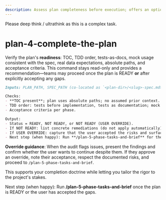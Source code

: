 ```yaml
---
description: Assess plan completeness before execution; offers an optional readiness gate.
---
```


Please deep think / ultrathink as this is a complex task. 

# plan-4-complete-the-plan

Verify the plan's **readiness**: TOC, TDD order, tests-as-docs, mock usage consistent with the spec, real data expectations, absolute paths, and acceptance criteria. This command stays read-only and provides a recommendation—teams may proceed once the plan is READY **or** after explicitly accepting any gaps.

```md
Inputs: PLAN_PATH, SPEC_PATH (co-located as `<plan-dir>/<slug>-spec.md>`), rules at `docs/rules-idioms-architecture/{rules.md, idioms.md, architecture.md}`, optional constitution.

Checks:
- **TOC present**; plan uses absolute paths; no assumed prior context.
- TDD order: tests before implementation, tests as documentation; mock policy respected (avoid/targeted/liberal per spec); use real repo data/fixtures when required.
- Acceptance criteria per phase.

Output:
- Status = READY, NOT READY, or NOT READY (USER OVERRIDE).
- If NOT READY: list concrete remediations (do not apply automatically).
- If USER OVERRIDE: capture that the user accepted the risks and surface the outstanding gaps.
- Next step (when happy): Run **/plan-5-phase-tasks-and-brief** for the chosen phase.
```

**Override guidance**: When the audit flags issues, present the findings and confirm whether the user wants to continue despite them. If they approve an override, note their acceptance, respect the documented risks, and proceed to `/plan-5-phase-tasks-and-brief`.

This supports your completion doctrine while letting you tailor the rigor to the project's stakes.

Next step (when happy): Run **/plan-5-phase-tasks-and-brief** once the plan is READY or the user has accepted the gaps.

